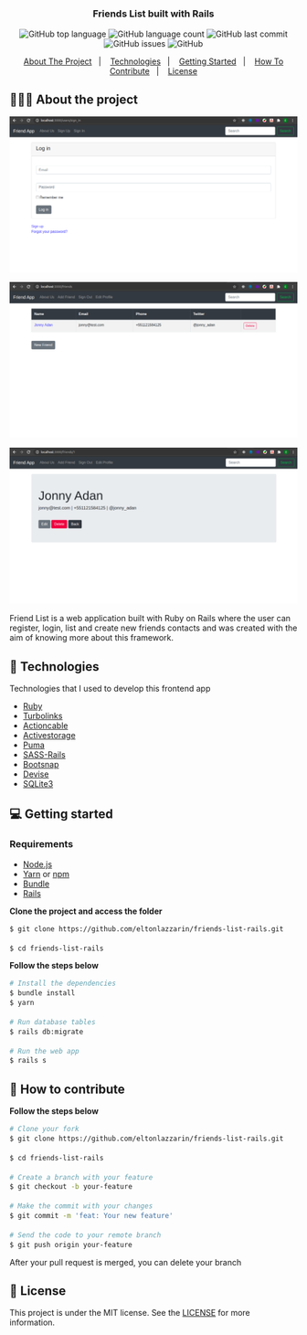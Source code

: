 <h1 align="center"></h1>

<h3 align="center">
  Friends List built with Rails
</h3>

<p align="center">
  <img alt="GitHub top language" src="https://img.shields.io/github/languages/top/eltonlazzarin/friends-list-rails">

  <img alt="GitHub language count" src="https://img.shields.io/github/languages/count/eltonlazzarin/friends-list-rails">

  <img alt="GitHub last commit" src="https://img.shields.io/github/last-commit/eltonlazzarin/friends-list-rails">

  <img alt="GitHub issues" src="https://img.shields.io/github/issues/eltonlazzarin/friends-list-rails">

  <img alt="GitHub" src="https://img.shields.io/github/license/eltonlazzarin/friends-list-rails">
</p>

<p align="center">
  <a href="#-about-the-project">About The Project</a>&nbsp;&nbsp;&nbsp;|&nbsp;&nbsp;&nbsp;
  <a href="#-technologies">Technologies</a>&nbsp;&nbsp;&nbsp;|&nbsp;&nbsp;&nbsp;
  <a href="#-getting-started">Getting Started</a>&nbsp;&nbsp;&nbsp;|&nbsp;&nbsp;&nbsp;
  <a href="#-how-to-contribute">How To Contribute</a>&nbsp;&nbsp;&nbsp;|&nbsp;&nbsp;&nbsp;
  <a href="#-license">License</a>
</p>

## 👨🏻‍💻 About the project

<p align="center">
<img alt="Project login" src="https://github.com/eltonlazzarin/friends-list-rails/blob/main/screenshots/login.png" /> 
</p>

<p align="center">
<img alt="Project friends list" src="https://github.com/eltonlazzarin/friends-list-rails/blob/main/screenshots/friends-list.png" /> 
</p>

<p align="center">
<img alt="Project single friend" src="https://github.com/eltonlazzarin/friends-list-rails/blob/main/screenshots/single-friend.png" />
</p>

<p>Friend List is a web application built with Ruby on Rails where the user can register, login, list and create new friends contacts and was created with the aim of knowing more about this framework.</p>

## 🚀 Technologies

Technologies that I used to develop this frontend app

- [Ruby](https://www.ruby-lang.org/en)
- [Turbolinks](https://thoughtbot.com/upcase/videos/turbolinks)
- [Actioncable](https://github.com/rails/actioncable)
- [Activestorage](https://github.com/rails/rails/tree/master/activestorage)
- [Puma](https://puma.io)
- [SASS-Rails](https://github.com/rails/sass-rails)
- [Bootsnap](https://github.com/Shopify/bootsnap)
- [Devise](https://github.com/heartcombo/devise)
- [SQLite3](https://www.sqlite.org/index.html)

## 💻 Getting started

### Requirements

- [Node.js](https://nodejs.org/en/)
- [Yarn](https://classic.yarnpkg.com/) or [npm](https://www.npmjs.com/)
- [Bundle](https://bundler.io)
- [Rails](https://guides.rubyonrails.org/v5.0/getting_started.html)

**Clone the project and access the folder**

```bash
$ git clone https://github.com/eltonlazzarin/friends-list-rails.git

$ cd friends-list-rails
```

**Follow the steps below**

```bash
# Install the dependencies
$ bundle install
$ yarn

# Run database tables
$ rails db:migrate

# Run the web app
$ rails s
```

## 🤔 How to contribute

**Follow the steps below**

```bash
# Clone your fork
$ git clone https://github.com/eltonlazzarin/friends-list-rails.git

$ cd friends-list-rails

# Create a branch with your feature
$ git checkout -b your-feature

# Make the commit with your changes
$ git commit -m 'feat: Your new feature'

# Send the code to your remote branch
$ git push origin your-feature
```

After your pull request is merged, you can delete your branch

## 📝 License

This project is under the MIT license. See the [LICENSE](https://github.com/eltonlazzarin/friends-list-rails/blob/master/LICENSE) for more information.
